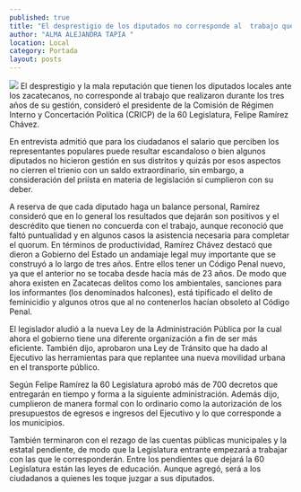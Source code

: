```yaml
---
published: true
title: "El desprestigio de los diputados no corresponde al  trabajo que realizaron durante tres años: Ramírez"
author: "ALMA ALEJANDRA TAPIA "
location: Local
category: Portada
layout: posts
---
```


![](http://i.imgur.com/f28CJndm.jpg)
El desprestigio y la mala reputación que tienen los diputados locales ante los zacatecanos, no corresponde al trabajo que realizaron durante los tres años de su gestión, consideró el presidente de la Comisión de Régimen Interno y Concertación Política (CRICP) de la 60 Legislatura, Felipe Ramírez Chávez. 

En entrevista admitió que para los ciudadanos el salario que perciben los representantes populares puede resultar escandaloso o bien algunos diputados no hicieron gestión en sus distritos y quizás por esos aspectos no cierren el trienio con un saldo extraordinario, sin embargo, a consideración del priísta en materia de legislación sí cumplieron con su deber.

A reserva de que cada diputado haga un balance personal, Ramírez consideró que en lo general los resultados que dejarán son positivos y el descrédito que tienen no concuerda con el trabajo, aunque reconoció que faltó puntualidad y en algunos casos la asistencia necesaria para completar el quorum. 
En términos de productividad, Ramírez Chávez destacó que dieron a Gobierno del Estado un andamiaje legal muy importante que se construyó a lo largo de tres años. Entre ellos tener un Código Penal nuevo, ya que el anterior no se tocaba desde hacía más de 23 años. 
De modo que ahora existen en Zacatecas delitos como los ambientales, sanciones para los informantes (los denominados halcones), está tipificado el delito de feminicidio y algunos otros que al no contenerlos hacían obsoleto al Código Penal.  

El legislador aludió a la nueva Ley de la Administración Pública por la cual ahora el gobierno tiene una diferente organización a fin de ser más eficiente. También dijo, aprobaron una Ley de Tránsito que ha dado al Ejecutivo las herramientas para que replantee una nueva movilidad urbana en el transporte público. 

Según Felipe Ramírez la 60 Legislatura aprobó más de 700 decretos que entregarán en tiempo y forma a la siguiente administración. Además dijo, cumplieron de manera formal con lo ordinario como la autorización de los presupuestos de egresos e ingresos del Ejecutivo y lo que corresponde a los municipios. 

También terminaron con el rezago de las cuentas públicas municipales y la estatal pendiente, de modo que la Legislatura entrante empezará a trabajar con las que le corresponderán. 
Entre los pendientes que dejará la 60 Legislatura están las leyes de educación. Aunque agregó, será a los ciudadanos a quienes les toque juzgar a sus diputados.
